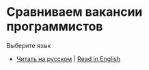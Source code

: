 # Сравниваем вакансии программистов

Выберите язык
- [Читать на русском](ru.md) | [Read in English](en.md)

